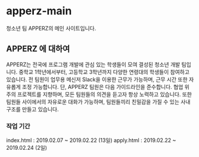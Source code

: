 # apperz-main
청소년 팀 APPERZ의 메인 사이트입니다.

## APPERZ 에 대하여

APPERZ는 전국에 프로그램 개발에 관심 있는 학생들이 모여 결성된 청소년 개발 팀입니다.
중학교 1학년에서부터, 고등학교 3학년까지 다양한 연령대의 학생들이 참여하고 있습니다.
전 팀원이 업무용 메신저 Slack을 이용한 근무가 가능하며, 근무 시간 또한 자유롭게 조정 가능합니다.
단, APPERZ 팀원은 다음 가이드라인을 준수합니다.
협업 위주의 프로젝트를 지향하며, 모든 팀원들의 의견을 듣고자 항상 노력하고 있습니다.
또한 팀원들 사이에서의 자유로운 대화가 가능하며, 팀원들끼리 친밀감을 가질 수 있는 사내 구조를 만들고 있습니다.

### 작업 기간

index.html : 2019.02.07 ~ 2019.02.22 (13일)
apply.html : 2019.02.22 ~ 2019.02.24 (2일)
